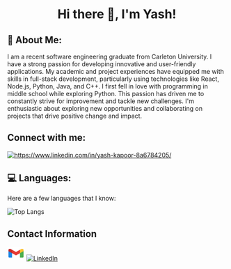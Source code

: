 <h1 align="center">Hi there 👋, I'm Yash!</h1>
<h2>🌱 About Me:</h2>
I am a recent software engineering graduate from Carleton University. I have a strong passion for developing innovative and user-friendly applications. My academic and project experiences have equipped me with skills in full-stack development, particularly using technologies like React, Node.js, Python, Java, and C++. I first fell in love with programming in middle school while exploring Python. This passion has driven me to constantly strive for improvement and tackle new challenges. I'm enthusiastic about exploring new opportunities and collaborating on projects that drive positive change and impact.

<h2>Connect with me:</h2>
<p align="left">
<a href="https://linkedin.com/in/yash-kapoor-8a6784205/" target="blank"><img align="center" src="https://raw.githubusercontent.com/rahuldkjain/github-profile-readme-generator/master/src/images/icons/Social/linked-in-alt.svg" alt="https://www.linkedin.com/in/yash-kapoor-8a6784205/" height="30" width="40" /></a>
</p>

## 💻 Languages:
Here are a few languages that I know:

![Top Langs](https://github-readme-stats.vercel.app/api/top-langs/?username=YashKapoor1102&langs_count=10&theme=tokyonight)

<h2>Contact Information</h2>
<p align="left">
  <a href="mailto:yashkapooruni@gmail.com"><img src="https://raw.githubusercontent.com/rahuldkjain/github-profile-readme-generator/master/src/images/icons/Social/gmail.svg" alt="Email" height="30" width="40" /></a>
  <a href="https://linkedin.com/in/yash-kapoor-8a6784205/" target="blank"><img align="center" src="https://raw.githubusercontent.com/rahuldkjain/github-profile-readme-generator/master/src/images/icons/Social/linked-in-alt.svg" alt="LinkedIn" height="30" width="40" /></a>
</p>




